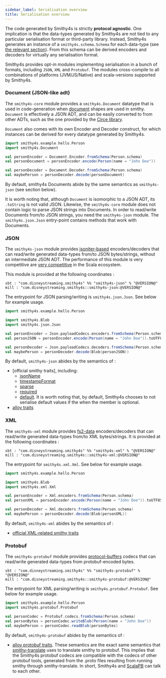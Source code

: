 ```yaml
---
sidebar_label: Serialisation overview
title: Serialisation overview
---
```


The code generated by Smithy4s is strictly **protocol agnostic**. One implication is that the data-types generated by Smithy4s are not tied to any particular serialisation format or third-party library. Instead, Smithy4s generates an instance of a `smithy4s.schema.Schema` for each data-type (see [the relevant section](../05-design/02-schemas.md)). From this schema can be derived encoders and decoders for virtually any serialisation format.

Smithy4s provides opt-in modules implementing serialisation in a bunch of formats, including `JSON`, `XML` and `Protobuf`. The modules cross-compile to all combinations of platforms (JVM/JS/Native) and scala-versions supported by Smithy4s.

### Document (JSON-like adt)

The `smithy4s-core` module provides a `smithy4s.Document` datatype that is used in code-generation when [document](https://smithy.io/2.0/spec/simple-types.html#document) shapes are used in smithy. `Document` is effectively a JSON ADT, and can be easily converted to from other ADTs, such as the one provided by the [Circe library](https://circe.github.io/circe/).

`Document` also comes with its own Encoder and Decoder construct, for which instances can be derived for every datatype generated by Smithy4s.

```scala mdoc:reset
import smithy4s.example.hello.Person
import smithy4s.Document

val personEncoder = Document.Encoder.fromSchema(Person.schema)
val personDocument = personEncoder.encode(Person(name = "John Doe"))

val personDecoder = Document.Decoder.fromSchema(Person.schema)
val maybePerson = personDecoder.decode(personDocument)
```

By default, smithy4s Documents abide by the same semantics as `smithy4s-json` (see section below).

It is worth noting that, although `Document` is isomorphic to a JSON ADT, its `.toString` is not valid JSON. Likewise, the `smithy4s-core` module does not contain logic to parse JSON strings into Documents. In order to read/write Documents from/to JSON strings, you need the `smithy4s-json` module. The `smithy4s.json.Json` entry-point contains methods that work with Documents.

### JSON

The `smithy4s-json` module provides [jsoniter-based](https://github.com/plokhotnyuk/jsoniter-scala) encoders/decoders that can read/write generated data-types from/to JSON bytes/strings, without an intermediate JSON ADT. The performance of this module is very competitive are [very competitive](https://plokhotnyuk.github.io/jsoniter-scala/) in the Scala ecosystem.

This module is provided at the following coordinates :

```
sbt : "com.disneystreaming.smithy4s" %% "smithy4s-json" % "@VERSION@"
mill : "com.disneystreaming.smithy4s::smithy4s-json:@VERSION@"
```

The entrypoint for JSON parsing/writing is `smithy4s.json.Json`. See below for example usage.

```scala mdoc:reset
import smithy4s.example.hello.Person

import smithy4s.Blob
import smithy4s.json.Json

val personEncoder = Json.payloadCodecs.encoders.fromSchema(Person.schema)
val personJSON = personEncoder.encode(Person(name = "John Doe")).toUTF8String

val personDecoder = Json.payloadCodecs.decoders.fromSchema(Person.schema)
val maybePerson = personDecoder.decode(Blob(personJSON))
```

By default, `smithy4s-json` abides by the semantics of :

* [official smithy traits], including:
  * [jsonName](https://smithy.io/2.0/spec/protocol-traits.html#jsonname-trait)
  * [timestampFormat](https://smithy.io/2.0/spec/protocol-traits.html#timestampformat-trait)
  * [sparse](https://smithy.io/2.0/spec/type-refinement-traits.html#sparse-trait)
  * [required](https://smithy.io/2.0/spec/type-refinement-traits.html#required-trait)
  * [default](https://smithy.io/2.0/spec/type-refinement-traits.html#default-value-serialization). It is worth noting that, by default, Smithy4s chooses to not serialise default values if the when the member is optional.
* [alloy traits](https://github.com/disneystreaming/alloy/blob/main/docs/serialisation/json.md)


### XML

The `smithy4s-xml` module provides [fs2-data](https://fs2-data.gnieh.org/documentation/xml/) encoders/decoders that can read/write generated data-types from/to XML bytes/strings. It is provided at the following coordinates :

```
sbt : "com.disneystreaming.smithy4s" %% "smithy4s-xml" % "@VERSION@"
mill : "com.disneystreaming.smithy4s::smithy4s-xml:@VERSION@"
```

The entrypoint for  `smithy4s.xml.Xml`. See below for example usage.

```scala mdoc:reset
import smithy4s.example.hello.Person

import smithy4s.Blob
import smithy4s.xml.Xml

val personEncoder = Xml.encoders.fromSchema(Person.schema)
val personXML = personEncoder.encode(Person(name = "John Doe")).toUTF8String

val personDecoder = Xml.decoders.fromSchema(Person.schema)
val maybePerson = personDecoder.decode(Blob(personXML))
```

By default, `smithy4s-xml` abides by the semantics of :

* [official XML-related smithy traits](https://smithy.io/2.0/spec/protocol-traits.html#xml-bindings)

### Protobuf

The `smithy4s-protobuf` module provides [protocol-buffers](https://protobuf.dev/) codecs that can read/write generated data-types from protobuf-encoded bytes.

```
sbt : "com.disneystreaming.smithy4s" %% "smithy4s-protobuf" % "@VERSION@"
mill : "com.disneystreaming.smithy4s::smithy4s-protobuf:@VERSION@"
```

The entrypoint for XML parsing/writing is `smithy4s.protobuf.Protobuf`. See below for example usage.

```scala mdoc:reset
import smithy4s.example.hello.Person
import smithy4s.protobuf.Protobuf

val personCodec = Protobuf.codecs.fromSchema(Person.schema)
val personBytes = personCodec.writeBlob(Person(name = "John Doe"))
val maybePerson = personCodec.readBlob(personBytes)
```

By default, `smithy4s-protobuf` abides by the semantics of :

* [alloy protobuf traits](https://github.com/disneystreaming/alloy/blob/main/docs/serialisation/protobuf.md). These semantics are the exact same semantics that [smithy-translate](https://github.com/disneystreaming/smithy-translate) uses to translate smithy to protobuf. This implies that the Smithy4s protobuf codecs are compatible with the codecs of other protobuf tools, generated from the .proto files resulting from running smithy through smithy-translate. In short, Smithy4s and [ScalaPB](https://github.com/scalapb/ScalaPB) can talk to each other.
